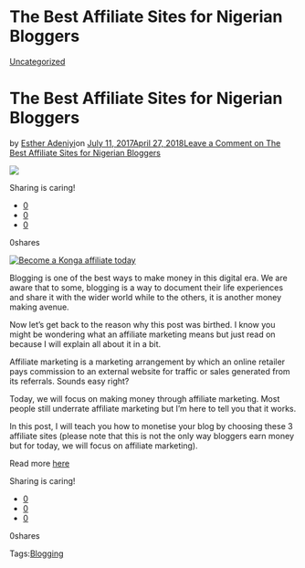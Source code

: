 # The Best Affiliate Sites for Nigerian Bloggers

[Uncategorized](https://estheradeniyi.com/category/uncategorized/)
# The Best Affiliate Sites for Nigerian Bloggers

by [Esther Adeniyi](https://estheradeniyi.com/author/esther-adeniyi/)on [July 11, 2017April 27, 2018](https://estheradeniyi.com/the-best-affiliate-sites-for-nigerian/)[Leave a Comment on The Best Affiliate Sites for Nigerian Bloggers](https://estheradeniyi.com/the-best-affiliate-sites-for-nigerian/#respond)

![](https://estheradeniyi.com/wp-content/uploads/2017/07/make-money-online-konga.jpg)

Sharing is caring!

- [0](https://www.facebook.com/sharer/sharer.php?u=https%3A%2F%2Festheradeniyi.com%2Fthe-best-affiliate-sites-for-nigerian%2F&amp;t=The%20Best%20Affiliate%20Sites%20for%20Nigerian%20Bloggers)
- [0](https://twitter.com/intent/tweet?text=The%20Best%20Affiliate%20Sites%20for%20Nigerian%20Bloggers&amp;url=https%3A%2F%2Festheradeniyi.com%2Fthe-best-affiliate-sites-for-nigerian%2F)
- [0](#)

0shares

[![Become a Konga affiliate today](https://estheradeniyi.com/wp-content/uploads/2017/07/make-money-online-konga.jpg)](https://estheradeniyi.com/wp-content/uploads/2017/07/make-money-online-konga.jpg)

 Blogging is one of the best ways to make money in this digital era. We are aware that to some, blogging is a way to document their life experiences and share it with the wider world while to the others, it is another money making avenue.

 Now let&#x2019;s get back to the reason why this post was birthed. I know you might be wondering what an affiliate marketing means but just read on because I will explain all about it in a bit.

 Affiliate marketing is a marketing arrangement by which an online retailer pays commission to an external website for traffic or sales generated from its referrals. Sounds easy right?

 Today, we will focus on making money through affiliate marketing. Most people still underrate affiliate marketing but I&#x2019;m here to tell you that it works.

 In this post, I will teach you how to monetise your blog by choosing these 3 affiliate sites (please note that this is not the only way bloggers earn money but for today, we will focus on affiliate marketing).

 Read more [here](https://chiomaokoyeakpawusi.com/2017/07/03/make-money-online-the-best-affliate-programmes-for-nigerian-bloggers/)

Sharing is caring!

- [0](https://www.facebook.com/sharer/sharer.php?u=https%3A%2F%2Festheradeniyi.com%2Fthe-best-affiliate-sites-for-nigerian%2F&amp;t=The%20Best%20Affiliate%20Sites%20for%20Nigerian%20Bloggers)
- [0](https://twitter.com/intent/tweet?text=The%20Best%20Affiliate%20Sites%20for%20Nigerian%20Bloggers&amp;url=https%3A%2F%2Festheradeniyi.com%2Fthe-best-affiliate-sites-for-nigerian%2F)
- [0](#)

0shares

Tags:[Blogging](https://estheradeniyi.com/tag/blogging/)